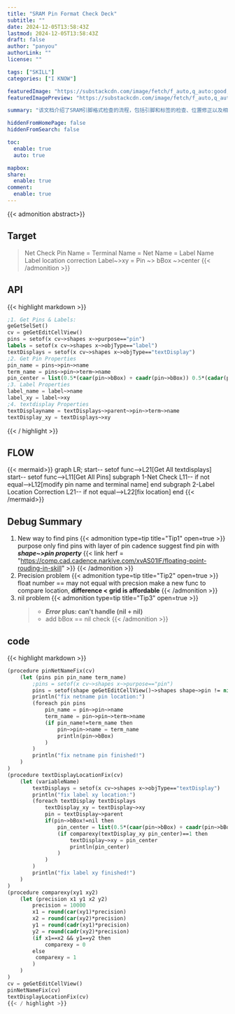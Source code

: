 ```yaml
---
title: "SRAM Pin Format Check Deck"
subtitle: ""
date: 2024-12-05T13:58:43Z
lastmod: 2024-12-05T13:58:43Z
draft: false
author: "panyou"
authorLink: ""
license: ""

tags: ["SKILL"]
categories: ["I KNOW"]

featuredImage: "https://substackcdn.com/image/fetch/f_auto,q_auto:good,fl_progressive:steep/https%3A%2F%2Fsubstack-post-media.s3.amazonaws.com%2Fpublic%2Fimages%2F332b4f85-d52c-4239-b4c4-f5af01ed2be9_1742x1089.png"
featuredImagePreview: "https://substackcdn.com/image/fetch/f_auto,q_auto:good,fl_progressive:steep/https%3A%2F%2Fsubstack-post-media.s3.amazonaws.com%2Fpublic%2Fimages%2F332b4f85-d52c-4239-b4c4-f5af01ed2be9_1742x1089.png"

summary: "该文档介绍了SRAM引脚格式检查的流程，包括引脚和标签的检查、位置修正以及相关的API和代码示例。主要内容包括引脚名称与终端名称的比较、标签位置的修正方法，以及调试总结中提到的精度问题和nil处理。提供了相应的LISP代码来实现这些功能。"

hiddenFromHomePage: false
hiddenFromSearch: false

toc:
  enable: true
  auto: true

mapbox:
share:
  enable: true
comment:
  enable: true
---
```

{{< admonition abstract>}}
## Target
> Net Check Pin Name = Terminal Name = Net Name = Label Name
> Label location correction Label~>xy = Pin ~> bBox ~>center
{{< /admonition >}}
## API
{{< highlight markdown >}}
```lisp
;1. Get Pins & Labels: 
geGetSelSet()
cv = geGetEditCellView()
pins = setof(x cv~>shapes x~>purpose=="pin")
labels = setof(x cv~>shapes x~>objType=="label")
textDisplays = setof(x cv~>shapes x~>objType=="textDisplay")
;2. Get Pin Properties
pin_name = pins~>pin~>name
term_name = pins~>pin~>term~>name
pin_center = list(0.5*(caar(pin~>bBox) + caadr(pin~>bBox)) 0.5*(cadar(pin~>bBox) + cadadr(pin~>bBox)))
;3. Label Properties
label_name = label~>name
label_xy = label~>xy
;4. textdisplay Properties
textDisplayname = textDisplays~>parent~>pin~>term~>name
textDisplay_xy = textDisplays~>xy
```
{{< / highlight >}}
## FLOW
{{< mermaid>}}
graph LR;
start-- setof func-->L21[Get All textdisplays]
start-- setof func-->L11[Get All Pins]
subgraph 1-Net Check
L11-- if not equal-->L12[modify pin name and 
            terminal name]
end
subgraph 2-Label Location Correction
L21-- if not equal-->L22[fix location]
end
{{< /mermaid>}}
## Debug Summary
1.  New way to find pins
{{< admonition type=tip title="Tip1" open=true >}}
purpose only find pins with layer of pin
cadence suggest find pin with ***shape~>pin property***
{{< link herf = "https://comp.cad.cadence.narkive.com/xvAS01IF/floating-point-rouding-in-skill" >}}
{{< /admonition >}}
2.  Precision problem
{{< admonition type=tip title="Tip2" open=true >}}
float number == may not equal with precsion
make a new func to compare location, **difference < grid is affordable**
{{< /admonition >}}
3.  nil problem
{{< admonition type=tip title="Tip3" open=true >}}
    > - ***Error* plus: can't handle (nil + nil)**
    > - add bBox == nil check
{{< /admonition >}}
## code
{{< highlight markdown >}}
```lisp
(procedure pinNetNameFix(cv)
    (let (pins pin pin_name term_name)
        ;pins = setof(x cv~>shapes x~>purpose=="pin")
        pins = setof(shape geGetEditCellView()~>shapes shape~>pin != nil)
        println("fix netname pin location:")
        (foreach pin pins
            pin_name = pin~>pin~>name
            term_name = pin~>pin~>term~>name
            (if pin_name!=term_name then
                pin~>pin~>name = term_name
                println(pin~>bBox)
            )
        )
        println("fix netname pin finished!")
    )
)
(procedure textDisplayLocationFix(cv)
    (let (variableName)
        textDisplays = setof(x cv~>shapes x~>objType=="textDisplay")
        println("fix label xy location:")
        (foreach textDisplay textDisplays
            textDisplay_xy = textDisplay~>xy
            pin = textDisplay~>parent
            if(pin~>bBox!=nil then
                pin_center = list(0.5*(caar(pin~>bBox) + caadr(pin~>bBox)) 0.5*(cadar(pin~>bBox) + cadadr(pin~>bBox)))
                (if comparexy(textDisplay_xy pin_center)==1 then
                    textDisplay~>xy = pin_center
                    println(pin_center)
                )
            )
        )
        println("fix label xy finished!")
    )
)
(procedure comparexy(xy1 xy2)
    (let (precision x1 y1 x2 y2)
        precision = 10000
        x1 = round(car(xy1)*precision)
        x2 = round(car(xy2)*precision)
        y1 = round(cadr(xy1)*precision)
        y2 = round(cadr(xy2)*precision)
        (if x1==x2 && y1==y2 then
            comparexy = 0
        else
         comparexy = 1
        )
    )
)
cv = geGetEditCellView()
pinNetNameFix(cv)
textDisplayLocationFix(cv)
{{< / highlight >}}
